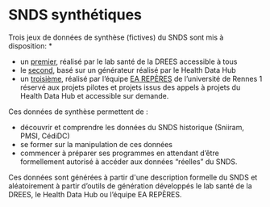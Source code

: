 # SNDS synthétiques
<!-- SPDX-License-Identifier: MPL-2.0 -->

Trois jeux de données de synthèse (fictives) du SNDS sont mis à disposition: 
*
* un [premier](donnees_labsante.md), réalisé par le lab santé de la DREES accessible à tous
* le [second](generateur_HDH.md), basé sur un générateur réalisé par le Health Data Hub 
* un [troisième](donnees_reperes.md), réalisé par l’équipe [EA REPÈRES](https://www.ea-reperes.com/) de l’université de Rennes 1 réservé aux projets pilotes et projets issus des appels à projets du Health Data Hub et accessible sur demande.

Ces données de synthèse permettent de :
* découvrir et comprendre les données du SNDS historique (Sniiram, PMSI, CédiDC)
* se former sur la manipulation de ces données 
* commencer à préparer ses programmes en attendant d’être formellement autorisé à accéder aux données “réelles” du SNDS. 

Ces données sont générées à partir d'une description formelle du SNDS et aléatoirement à partir d’outils de génération développés le lab santé de la DREES, le Health Data Hub ou l’équipe EA REPÈRES. 
